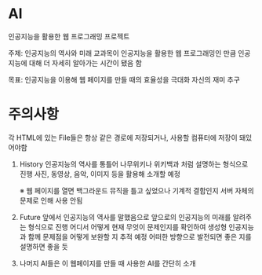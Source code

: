 # AI
인공지능을 활용한 웹 프로그래밍 프로젝트

주제: 인공지능의 역사와 미래
교과목이 인공지능을 활용한 웹 프로그래밍인 만큼 인공지능에 대해 더 자세히 알아가는 시간이 됐음 함

목표: 인공지능을 이용해 웹 페이지를 만들 때의 효율성을 극대화
      자신의 재미 추구

# 주의사항
각 HTML에 있는 File들은 항상 같은 경로에 저장되거나, 사용할 컴퓨터에 저장이 돼있어야함

1. History
    인공지능의 역사를 통틀어 나무위키나 위키백과 처럼 설명하는 형식으로 진행
    사진, 동영상, 음악, 이미지 등을 활용해 소개할 예정

    ※ 웹 페이지를 열면 백그라운드 뮤직을 틀고 싶었으나 기계적 결함인지 서버 자체의 문제로 인해 사용 안됨

2. Future
    앞에서 인공지능의 역사를 말했음으로 앞으로의 인공지능의 미래를 알려주는 형식으로 진행
    어디서 어떻게 현재 무엇이 문제인지를 확인하여 생성형 인공지능과 함께 문제점을 어떻게 보완할 지 추적 예정
    어떠한 방향으로 발전되면 좋은 지를 설명하면 좋을 듯

3. 나머지 AI들은 이 웹페이지를 만들 때 사용한 AI를 간단히 소개